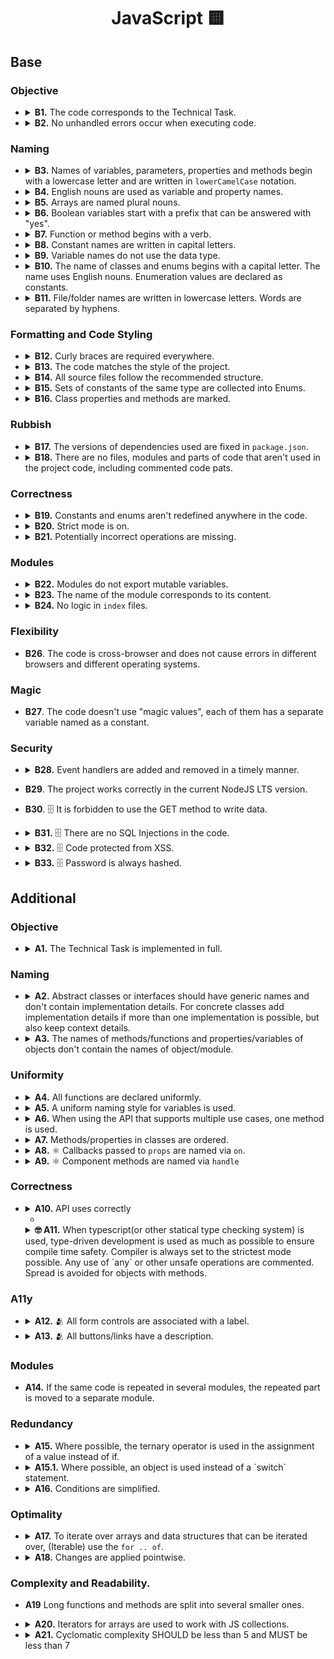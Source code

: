 <h1 align="center">
  JavaScript 🟨
</h1>

## Base

### Objective

-
  <details>
    <summary>
      <b>B1.</b> The code corresponds to the Technical Task.
    </summary>
    <p>
      All the mandatory tasks of the TT have been fulfilled.
    </p>
  </details>

-
  <details>
    <summary>
      <b>B2.</b> No unhandled errors occur when executing code.
    </summary>
    <p>
      Data loading and working with the app, no errors occur, the app doesn't break.
    </p>
  </details>

### Naming

-
  <details>
  <summary>
    <b>B3.</b> Names of variables, parameters, properties and methods begin with a lowercase letter and are written in <code>lowerCamelCase</code> notation.
  </summary>
  <p>
    `Enums`, <code>Classes</code> and <code>Types</code> are exceptions.
  </p>
  </details>

-
  <details>
    <summary>
      <b>B4.</b> English nouns are used as variable and property names.
    </summary>
  <p>
    Abbreviations in words are prohibited. Abbreviated variable names can be used only if the name is common (<code>err</code>, <code>xhr</code>, <code>evt</code>, <code>src</code>, <code>i</code> and etc).
  </p>
  </details>

-
  <details>
    <summary>
      <b>B5.</b> Arrays are named plural nouns.
    </summary>
  <p>

    Bad:

    ```javascript
      const age = [10, 15, 22];
      const name = ['John', 'Pit', 'Brew'];

      const cat = {
        name: 'Pit',
        friend: ['Nike', 'Sof', 'Kat'],
      };
    ```

    Good:

    ```javascript
      const ages = [10, 15, 22];
      const names = ['John', 'Pit', 'Brew'];

      const cat = {
        name: 'Pit',
        friends: ['Nike', 'Sof', 'Kat'],
      };
    ```
  </p>
  </details>

-
  <details>
    <summary>
      <b>B6.</b> Boolean variables start with a prefix that can be answered with "yes".
    </summary>
  <p>

    Bad:

    ```javascript
      const login = true;

      const isNotRemoved = Boolean(!payload);
      if (isNotRemoved) {}

      const cat = {
        name: 'Pit',
        friend: false,
      };
    ```

    Good:

    ```javascript
      const isLogin = true;

      const isRemoved = Boolean(payload);
      if (!isRemoved) {}

      const cat = {
        name: 'Pit',
        hasFriends: false,
      };
    ```
  </p>
  </details>

-
  <details>
    <summary>
      <b>B7.</b> Function or method begins with a verb.
    </summary>
  <p>

  Exceptions:
  1. Functions constructors.
  2. Handler functions or callbacks.


    Bad:

    ```javascript
      const action = (names) => {
        console.log(names);
      };

      const cat = {
        name: 'Pit',
        action() {
          console.log('Meow');
        },
      };

      const randomNumber = () => Math.random();
    ```

    Good:

    ```javascript
      const printNames = (names) => {
        console.log(names);
      };

      const cat = {
        name: 'Pit',
        say() {
          console.log('Meow');
        },
      };

      const getRandomNumber = () => Math.random();
    ```
  </p>
  </details>

-
  <details>
    <summary>
      <b>B8.</b> Constant names are written in capital letters.
    </summary>
  <p>

  Words are separated by underscores (`UPPER_SNAKE_CASE`), for example:

  ```javascript
    const MAX_HEIGHT = 6996;
    const IDX_NOT_FOUND = -1;
  ```
  </p>
  </details>

-
  <details>
    <summary>
      <b>B9.</b> Variable names do not use the data type.
    </summary>
  <p>

    Bad:

    ```javascript
      const filtersArray = ['all', 'past', 'feature'];

      const catObject = {
        name: 'Pit',
        age: 7,
      };
    ```

    Good:

    ```javascript
      const filters = ['all', 'past', 'feature'];

      const cat = {
        name: 'Pit',
        age: 7,
      };
    ```
  </p>
  </details>

-
  <details>
    <summary>
      <b>B10.</b> The name of classes and enums begins with a capital letter. The name uses English nouns. Enumeration values are declared as constants.
    </summary>
  <p>

    Bad:

    ```typescript
      // class
      class wizard {};

      // enum
      const statusCodes = {
        ok: 200,
        notFound: 404,
        badRequest: 400,
      };

      // also enum
      enum STATUS_CODE {
        Ok = 200,
        NotFound = 404,
        BadRequest =400,
      };
    ```

    Good:

    ```typescript
      // class
      class Wizard {};

      // enum
      const StatusCode = {
        OK: 200,
        NOT_FOUND: 404,
        BAD_REQUEST: 400,
      };

      // enum
      enum StatusCode {
        OK = 200,
        NOT_FOUND = 404,
        BAD_REQUEST = 400,
      };
    ```
  </p>
  </details>

-
  <details>
    <summary>
      <b>B11.</b> File/folder names are written in lowercase letters. Words are separated by hyphens.
    </summary>
  <p>

  In order to avoid name conflicts in different operating systems, it is better to use the least conflicting way of naming files - lowercase letters separated by a hyphen.

  Bad

  ```typescript
  // src/components/common/Button/Button.tsx
  // src/services/UserService/UserService.ts
  ```

  Good

  ```typescript
  // src/components/common/button/button.tsx
  // src/services/user-service/user-service.ts
  ```
  </p>
  </details>

### Formatting and Code Styling

-
  <details>
  <summary>
    <b>B12.</b> Curly braces are required everywhere.
  </summary>
  <p>

  In any constructions that imply the use of a code block (curly braces), such as `for`, `while`, `if`, `switch`, `function`, the code block is necessarily used, even if the statement consists of one line.

  Bad

  ```typescript
    if (x % 2 === 1) isEven = false;

    switch (actionType) {
      case ActionType.START_LOADING:
        return {
          ...state,
          isLoading: true,
        }
      case ActionType.END_LOADING:
        return {
          ...state,
          isLoading: false,
        }
    }
  ```

  Good

  ```typescript
    if (x % 2 === 1) {
      isEven = false;
    }

    switch (actionType) {
      case ActionType.START_LOADING: {
        return {
          ...state,
          isLoading: true,
        }
      }
      case ActionType.END_LOADING: {
        return {
          ...state,
          isLoading: false,
        }
      }
    }
  ```

  The exceptions are single-line arrow functions, which can be used without the required blocks of code:

  ```typescript
    const checkedCheckboxes = checkboxes.filter((checkbox) => checkbox.checked);
  ```
  </p>
  </details>

-
  <details>
    <summary>
      <b>B13.</b> The code matches the style of the project.
    </summary>
  <p>

  There are no errors when checking the project with `ESLint`, `Stylelint` and `EditorConfigChecker`.

  Rules aren't overridden anywhere in the source code.
  </p>
  </details>

-
  <details>
    <summary>
      <b>B14.</b> All source files follow the recommended structure.
    </summary>
  <p>

  ```typescript
    // 1. Imports
    import { getUniqueItems } from 'helpers';

    // 2. Data structures/types
    const COLORS = ['red', 'green', 'blue'];

    // 3. Declaring variables whose value is known before the program starts
    const colorPicker = document.querySelector('.color-picker');

    // 4. Functions
    const getUniqueColors = (userColors, defaultColors) => {
      return getUniqueItems(userColors, defaultColors);
    };

    // 5. Program code
    const rightColors = getColorsIntersection(colorPicker.value, DEFAULT_COLORS);

    // 6. Exports
    export { rightColors };
  ```

  Some blocks may be missing, but the rest should still adhere to the order.
  </p>
  </details>

-
  <details>
    <summary>
      <b>B15.</b> Sets of constants of the same type are collected into Enums.
    </summary>
  <p>

    Bad:

    ```typescript
      const LOAD_USERS_START = 'LOAD_USERS_START';
      const LOAD_USERS_END = 'LOAD_USERS_END';
      const LOAD_USERS_ERROR = 'LOAD_USERS_ERROR';
    ```

    Good:

    ```typescript
      const UsersActionType = {
        LOAD_USERS_START: 'LOAD_USERS_START',
        LOAD_USERS_END: 'LOAD_USERS_END',
        LOAD_USERS_ERROR: 'LOAD_USERS_ERROR'
      }

      // or

      enum UsersActionType = {
        LOAD_USERS_START = 'LOAD_USERS_START',
        LOAD_USERS_END = 'LOAD_USERS_END',
        LOAD_USERS_ERROR = 'LOAD_USERS_ERROR'
      }
    ```
  </p>
  <p>
    Note: constants that are used in the same context, but has different purposes should be split into different enums or separate constants

    Bad: 

    ```typescript
      const CompensationComputationConstant = {
        HOLIDAY_COMPENSATION: 1.7,
        OVERTIME_COMPENSATION: 1.5,
        OVERTIME_THRESHOLD: 1.1 //related not to compensation rate, but to overtime hours calculation
      } 
    ```

    Good:

    ```typescript
      const CompensationCoefficient = {
        HOLIDAY_COMPENSATION: 1.7,
        OVERTIME_COMPENSATION: 1.5
      } 

      const OVERTIME_THRESHOLD = 1.1
    ```
  </p> 
  </details>

-
  <details>
    <summary>
      <b>B16.</b> Class properties and methods are marked.
    </summary>
  <p>

    Bad:

    ```typescript
      class Animal {
        constructor({ name }) {
          this.privateName = name;
        }

        getPrivateName() {
          return this.privateName;
        }
      }
    ```

    Good:

    ```typescript
      class Animal {
        constructor({ name }) {
          this._privateName = name;
        }

        getPrivateName() {
          return this._privateName;
        }
      }

      // or

      class Animal {
        constructor({ name }) {
          this.#privateName = name;
        }

        getPrivateName() {
          return this.#privateName;
        }
      }

      // or

      class Animal {
        private privateName;

        constructor({ name }) {
          this.privateName = name;
        }

        private getPrivateName() {
          return this.privateName;
        }
      }
    ```
  </p>
  </details>

### Rubbish

-
  <details>
    <summary>
      <b>B17.</b> The versions of dependencies used are fixed in <code>package.json</code>.
    </summary>
  <p>

  The dependency lists in the package.json file indicate the exact versions of the packages used. The version must be specified. `^`, `*` and `~` are not allowed.

  </p>
  </details>

-
  <details>
    <summary>
      <b>B18.</b> There are no files, modules and parts of code that aren't used in the project code, including commented code pats.
    </summary>
  <p>
  There are no script files that are "dead code" that is never executed.
  </p>
  </details>

### Correctness

-
  <details>
    <summary>
      <b>B19.</b> Constants and enums aren't redefined anywhere in the code.
    </summary>
  <p>
  Constants and enum are read-only and are never redefined.
  </p>
  </details>

-
  <details>
    <summary>
      <b>B20.</b> Strict mode is on.
    </summary>
  <p>

  Unsafe constructions are prohibited in the code. The code runs in strict mode. The `'use strict'` directive is set at the beginning of js-files; or ES modules are used, which by default run in strict mode.

  </p>
  </details>

-
  <details>
    <summary>
      <b>B21.</b> Potentially incorrect operations are missing.
    </summary>
  <p>

  For example, incorrect addition of two operands as strings. The problem of concatenation precedence over addition.

    Bad:

    ```typescript
      new Date() + 1000;
    ```

    Good:

    ```typescript
      Number(new Date()) + 1000;
    ```

  Potentially incorrect operation of taking the integer part of a number.

    Bad:

    ```typescript
      const minutesNumber = ~~(seconds / 60);
    ```

    Good:

    ```typescript
      const minutesNumber = Math.trunc(seconds / 60);
    ```
  </p>
  </details>

### Modules

-
  <details>
    <summary>
      <b>B22.</b> Modules do not export mutable variables.
    </summary>
  <p>

  A module shouldn't export a variable whose value may change in the future.

    Bad:

    ```typescript
      let latestResult;

      export { latestResult };
    ```

    Good:

    ```typescript
      const latestResult = loadLatestResult();

      export { latestResult };
    ```

  </p>
  </details>

-
  <details>
    <summary>
      <b>B23.</b> The name of the module corresponds to its content.
    </summary>
  <p>

  Different logical parts of the code are placed in separate module files. The name of the module must match its content. For example, if the module contains the `GameView` class, then the name of the module should be `game-view.js`.

  </p>
  </details>

-
  <details>
    <summary>
      <b>B24.</b> No logic in <code>index</code> files.
    </summary>
  <p>

  Files named `index` are used for export only. They should not contain additional code that can be used in other parts of the application.

    Bad:

    ```typescript
      // logger/index.ts
      const rewriteFile = (filePath: string) => {};

      export { rewriteFile };
    ```

    Good:

    ```typescript
      // logger/index.ts
      import { rewriteFile } from './rewrite-file';
      import { somethingElse } from './something-else';

      export { rewriteFile, somethingElse }
    ```

  </p>
  </details>

### Flexibility

- **B26**. The code is cross-browser and does not cause errors in different browsers and different operating systems.

### Magic

- **B27**. The code doesn't use "magic values", each of them has a separate variable named as a constant.

### Security

-
  <details>
    <summary>
      <b>B28.</b> Event handlers are added and removed in a timely manner.
    </summary>
  <p>

  Event handlers are added only when the element appears on the page and are removed when it disappear.

  </p>
  </details>

- **B29**. The project works correctly in the current NodeJS LTS version.

- **B30**. 🗄 It is forbidden to use the GET method to write data.

-
  <details>
    <summary>
      <b>B31.</b> 🗄 There are no SQL Injections in the code.
    </summary>
  <p>

  While working with a database, all SQL queries must be protected from SQL injection.

  </p>
  </details>

-
  <details>
    <summary>
      <b>B32.</b> 🗄 Code protected from XSS.
    </summary>
  <p>

  It isn't allowed to display unfiltered information received from the user, because XSS attack is possible.

  </p>
  </details>

-
  <details>
    <summary>
      <b>B33.</b> 🗄 Password is always hashed.
    </summary>
  <p>

  The database shouldn't store passwords as clear text. The hash of the password is saved instead of passwords. Use cryptographic hashes or secure key derivation functions, such as `Argon2`. Add salt and pepper to passwords manually, if it is not supported by selected library/function.

  </p>
  </details>

## Additional

### Objective

-
  <details>
    <summary>
      <b>A1.</b> The Technical Task is implemented in full.
    </summary>
    <p>
      All mandatory and optional tasks of the TT have been fulfilled.
    </p>
  </details>

### Naming

-
  <details>
    <summary>
      <b>A2.</b> Abstract classes or interfaces should have generic names and don't contain implementation details. For concrete classes add implementation details if more than one implementation is possible, but also keep context details.
    </summary>
    <p>

    Bad:

    ```typescript
      //Storage what? LocalStorage, FileStorage, Storage as an entity in your domain?
      class Storage {
        public getItem(location: string) {}
      }

      //Too concrete, requires knowing what S3 is, context derivation is required
      class S3 {
        public getItem(location: string) {}
      }
    ```

    Good:

    ```typescript
    //Clear intent, this is infrastructural code
    interface FileStorage {
      getItem(location: string): Promise<Buffer>
    }

    //We know that this is an S3 implementation of FileStorage just by checking the name
    class S3FileStorage implements FileStorage {
      ...
    }

    //Although this does not implement any interface, other implementations are possible, so we add implementation details
    class EuropeanCentralBankCurrencyConverter {
      public getConversionRate(from: Currency, to: Currency);
    }
    ```

  </p>
  </details>

-
  <details>
    <summary>
      <b>A3.</b> The names of methods/functions and properties/variables of objects don't contain the names of object/module.
    </summary>
    <p>

    Bad:

    ```typescript
      const popup = {
        openPopup() {
          console.log('I will open popup');
        }
      };

      const wizard = {
        wizardName: 'Gandalf'
      };
    ```

    Good:

    ```typescript
      const popup = {
        open() {
          console.log('I will open popup');
        }
      };

      const wizard = {
        name: 'Gandalf'
      };
    ```

    Bad:

    ```typescript
    // src/validation-schemas/users/login.validation-schema.ts

    const userValidationSchema = {}
    ```

    Good:

    ```typescript
    // src/validation-schemas/users/login.validation-schema.ts

    const user = {}

    // src/components/sign-in/sign-in.tsx
    import { user as userValidationSchema } from 'validation-schemas';
    ```

  </p>
  </details>

### Uniformity

-
  <details>
    <summary>
      <b>A4.</b> All functions are declared uniformly.
    </summary>
  <p>

  Arrow functions are used when declaring functions. A special method syntax is used to declare object methods.

  </p>
  </details>

-
  <details>
    <summary>
      <b>A5.</b> A uniform naming style for variables is used.
    </summary>
  <p>

  Variable naming style is used the same in all modules, for example:

  If the variables that store the DOM element contain the word Element or anything else, it must be the same everywhere

    Bad:

    ```typescript
      const popupMainElement = document.querySelector('.popup');
      const sidebarNode = document.querySelector('.sidebar');
      const similarContainer = popupMainElement.querySelector('ul.similar');
    ```

    Good:

    ```typescript
      const popupMainElement = document.querySelector('.popup');
      const sidebarElement = document.querySelector('.sidebar');
      const similarContainerElement = popupMainElement.querySelector('ul.similar');
    ```

    Also good

    ```typescript
      const popupMainNode = document.querySelector('.popup');
      const sidebarNode = document.querySelector('.sidebar');
      const similarContainerNode = popupMainNode.querySelector('ul.similar');
    ```

  </p>
  </details>

-
  <details>
    <summary>
      <b>A6.</b> When using the API that supports multiple use cases, one method is used.
    </summary>
  <p>

  If there are several different APIs that allow you to solve the same problem, for example, finding an element by id in the DOM tree, then only one of these APIs is used in the project.

  Bad:

  ```typescript
    const popupMainElement = document.querySelector('#popup');
    const sidebarElement = document.getElementById('sidebar');

    const popupClassName = popupMainElement.getAttribute('class');
    const sidebarClassName = sidebarElement.className;
  ```

  Good:

  ```typescript
    const popupMainElement = document.querySelector('#popup');
    const sidebarElement = document.querySelector('#sidebar');

    const popupClassName = popupMainElement.getAttribute('class');
    const sidebarClassName = sidebarElement.getAttribute('class');

    // or

    const popupMainElement = document.getElementById('popup');
    const sidebarElement = document.getElementById('sidebar');

    const popupClassName = popupMainElement.className;
    const sidebarClassName = sidebarElement.className;
  ```

  </p>
  </details>

-
  <details>
    <summary>
      <b>A7.</b> Methods/properties in classes are ordered.
    </summary>
  <p>

  1. Constructor.
  2. Class property getters and setters.
  3. The main methods of the class:
  4. Overloaded methods of the parent class.
  5. Class methods;
  6. Private methods;
  7. Event handlers.
  8. Static methods.

  </p>
  </details>

-
  <details>
    <summary>
      <b>A8.</b> ⚛️ Callbacks passed to <code>props</code> are named via <code>on</code>.
    </summary>
  <p>

  ```html
  <ListItem onClick={handleBtnClick} />
  ```

  </p>
  <p>
  Alternative naming(default function naming) MAY be applied to:
  - Render props
  - Injecting behavior via HOCs
  - Explicit side-effect based calls(fetching data or direct DOM interactions)
  - Injected functions that are not event handlers

  ```typescript
  //HOC and injected behavior
  const withModal = (ModalBody) => {
    const [isOpen, setIsOpen] = React.useState(false)
    const handleClose = React.useCallback(() => setIsOpen(false), [setIsOpen])
    //some logic;
    
    //NOTE: closeModal MIGHT be used as a name in this case, but onClose would be ok too
    return isOpen ? <ModalBody closeModal={handleClose} /> : null
  } 
  ```
  </p>
  </details>

-
  <details>
    <summary>
      <b>A9.</b> ⚛️ Component methods are named via <code>handle</code>
    </summary>
  <p>

  ```html
  const Dashboard = () => {
    const handleBtnClick = () => {};

    return <ListItem onClick={handleBtnClick} />
  };
  ```

  </p>
  </details>

### Correctness

-
  <details>
    <summary>
      <b>A10.</b> API uses correctly
    </summary>
  <p>

  Valid values are passed as expected by the specification.

  Bad:

  ```typescript
    const isPressed = element.getAttribute('aria-pressed', false);
  ```

  Good:

  ```typescript
    const isPressed = element.getAttribute('aria-pressed');
  ```

  ```typescript
    let greeting = 'Привет';

    wizards.map((wizard) => {
      greeting += `, ${wizard.name}`;
    });

    console.log(`${greeting}!`);
  ```

  Good:

  ```typescript
    const greeting = 'Привет';

    const names = wizards.map((wizard) => {
      return wizard.name;
    });

    console.log(`${greeting} ${names.join(', ')}!`);
  ```

  </p>
  </details>

  -
  <details>
    <summary>
      <b>🤓 A11.</b> When typescript(or other statical type checking system) is used, type-driven development is used as much as possible to ensure compile time safety. Compiler is always set to the strictest mode possible. Any use of `any` or other unsafe operations are commented. Spread is avoided for objects with methods.
    </summary>
  <p>

  

  Bad:

  ```typescript
  //Compiles, but causes a runtime error
  const fooer = {
    foo() {
      console.log('I am fooer')
    }
  }
  const fooerCopy = {...fooer}
  fooerCopy.foo();

  //Can be stricter, runtime check can be avoided
  const LANGUAGES = ['en', 'uk', 'ru', 'fr', 'de']
  const localize = (key: string, language: string) => {
    if(!LANGUAGES.includes(language)){
      throw new Error(`Language ${language} is not supported`);
    }
    // localization logic
  }
  ```

  Good:

  ```typescript
  //compiles, no runtime error
  const fooer = {
    foo() {
      console.log('I am fooer')
    }
  }
  const fooerCopy = Object.assign({}, fooer)
  fooerCopy.foo()

  //Language is type-checked in compile time, unless unsafe cast is used
  const LANGUAGES = ['en', 'uk', 'ru', 'fr', 'de'] as const
  type Language = typeof LANGUAGES[number]; 
  const localize = (key: string, language: Language) => {
    // localization logic
  }
  ```

  </p>
  </details>

### A11y

-
  <details>
    <summary>
      <b>A12.</b> 🫂 All form controls are associated with a label.
    </summary>
  <p>

  Bad:

  ```html
  <input placeholder="First Name">
  ```

  Good:

  ```html
  <label class="visually-hidden" for="first-name">First name</label>
  <input id="first-name" placeholder="First Name">

  <! -- or -->
  <label>
    <span class="visually-hidden">First name</span>
    <input placeholder="First Name">
  </label>

  <! -- or -->
  <input aria-label="First name" placeholder="First Name">
  ```

  </p>
  </details>

-
  <details>
    <summary>
      <b>A13.</b> 🫂 All buttons/links have a description.
    </summary>
  <p>

  Bad:

  ```html
  <button onClick={handleEditUserClick}></button>

  <a href={AppRoute.DASHBOARD}></a>

  <! -- or -->
  <button onClick={handleEditUserClick}><img src="img/user.svg" /></button>

  <a href={AppRoute.DASHBOARD}><img src="img/arrow.svg" /></a>
  ```

  Good:

  ```html
  <button onClick={handleEditUserClick}>
    <span className="visually-hidden">Edit user</span>
  </button>

  <a href={AppRoute.DASHBOARD}>
    <span className="visually-hidden">Go to dashboard</span>
  </a>

  <! -- or -->
  <button onClick={handleEditUserClick}>
    <img src="img/user.svg" alt="" />
    <span className="visually-hidden">Edit user</span>
  </button>

  <a href={AppRoute.DASHBOARD}>
    <img src="img/arrow.svg" alt="" />
    <span className="visually-hidden">Go to dashboard</span>
  </a>
  ```

  </p>
  </details>

### Modules

- **A14.** If the same code is repeated in several modules, the repeated part is moved to a separate module.

### Redundancy

-
  <details>
    <summary>
      <b>A15.</b> Where possible, the ternary operator is used in the assignment of a value instead of if.
    </summary>
  <p>

  Bad:

  ```typescript
    let sex;

    if (male) {
      sex = 'Man';
    } else {
      sex = 'Woman';
    }
  ```

  Good:

  ```typescript
    const sex = male ? 'Man' : 'Woman';
  ```

  </p>
  </details>

-
  <details>
    <summary>
      <b>A15.1.</b> Where possible, an object is used instead of a `switch` statement.
    </summary>

    Bad:

    ```typescript
      const UserStatus = {
        ACTIVE = 'active',
        PAUSED = 'paused',
        DELETED = 'deleted'
      }

      const getIndicatorColorFromUserStatus  = (status) => {
        switch(status){
          case UserStatuses.ACTIVE: {
            return 'green'
          }
          case UserStatuses.PAUSED: {
            return 'yellow'
          }
          case UserStatuses.DELETED: {
            return 'grey'
          }
          default: {
            throw new Error(`Unknown status: ${status}`)
          }
        }
      }
    ```
  
    Good:
  
    ```typescript
      const UserStatuses = {
        ACTIVE = 'active',
        PAUSED = 'paused',
        DELETED = 'deleted'
      }

      const UserStatusIndicatorColor = {
        [UserStatuses.ACTIVE]: 'green',
        [UserStatuses.PAUSED]: 'yellow',
        [UserStatuses.DELETED]: 'grey'
      }

      const getIndicatorColorFromUserStatus  = (status) => {
        const color = UserStatusIndicatorColor[status]
        if(!UserStatusIndicatorColor[status]) {
          throw new Error(`Unknown status: ${status}`)
        }
        return UserStatusIndicatorColor[status]
      }
    ```
  </details>

-
  <details>
    <summary>
      <b>A16.</b> Conditions are simplified.
    </summary>
  <p>

  If the function returns a boolean value, do not use `if..else` with unnecessary `return`.

  Bad:

  ```typescript
    const checkIsEquals = (firstValue, secondValue) => {
      if (firstValue === secondValue) {
        return true;
      } else {
        return false;
      }
    };
  ```

  Good:

  ```typescript
    const checkIsEquals = (firstValue, secondValue) => {
      return firstValue === secondValue;
    };
  ```

  </p>
  </details>

### Optimality

-
  <details>
    <summary>
      <b>A17.</b> To iterate over arrays and data structures that can be iterated over, (Iterable) use the <code>for .. of</code>.
    </summary>
  <p>

  Where an array element index isn't required, or where all elements of an iterable data structure need to be traversed, a `for .. of` loop is used instead of a `for` loop.

  Bad:

  ```typescript
    for (let i = 0; i < levels.length; i++) {
      const level = levels[i];
      renderLevel(level);
    }
  ```

  Good:

  ```typescript
    for (const level of levels) {
      renderLevel(level);
    }
  ```

  </p>
  </details>

-
  <details>
    <summary>
      <b>A18.</b> Changes are applied pointwise.
    </summary>
  <p>

  For example, when removing classes from a DOM element, an attempt isn't made to remove all possible classes, if you can remove only the one that is actually set on the DOM element at the moment.

  Bad:

  ```typescript
    const imageContainer = document.querySelector('.image-container');

    const changeFilter = (filterName) => {
      imageContainer.classList.remove('filter-chrome', 'filter-sepia', 'filter-marvin');
      imageContainer.classList.add(filterName);
    };
  ```

  Good:

  ```typescript
    const imageContainer = document.querySelector('.image-container');

    let currentFilter;
    const changeFilter = (filterName) => {
      if (currentFilter) {
        imageContainer.classList.remove(currentFilter);
      }
      imageContainer.classList.add(filterName);
      currentFilter = filterName;
    };
  ```

  </p>
  </details>

### Complexity and Readability.

- **A19** Long functions and methods are split into several smaller ones.

-
  <details>
    <summary>
      <b>A20.</b> Iterators for arrays are used to work with JS collections.
    </summary>
  <p>

  Iterators are used to transform arrays - `forEach`, `map`, `filter`, and etc.

  ```typescript
    elements.forEach((element) => {
      element.addEventListener('click', () => {
        console.log(element);
      });
    });
  ```
  </p>
  </details>

-
  <details>
    <summary>
      <b>A21.</b> Cyclomatic complexity SHOULD be less than 5 and MUST be less than 7
    </summary>
  <p>

  Bad:

  ```typescript
    const maxOfThree = (x, y, z) => {
    if(!isNaN(x) && !isNaN(y) && !isNaN(z)){
        if(x > y){
          if(x > z){
            return x
          } else if(y > z){
            return y
          } else {
            return z
          }
        }
      } else {
        throw new Error('x, y, and z MUST be numbers')
      }
    }
  ```

  Good:
  ```typescript
    const maxOfThree = (x, y, z) => {
      const triplet = [x, y, z];
      if(triplet.some(isNaN)){
        throw new Error('x, y, and z MUST be numbers')
      }
      return Math.max(...triplet)
      //OR
      return triplet.reduce((a, b) => a > b ? a : b)
    }
  ```
  </p>
  </details>
